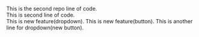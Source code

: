 This is the second repo line of code.
<br>
This is second line of code.
<br>
This is new feature(dropdown).
This is new feature(button).
This is another line for dropdown(new button).
